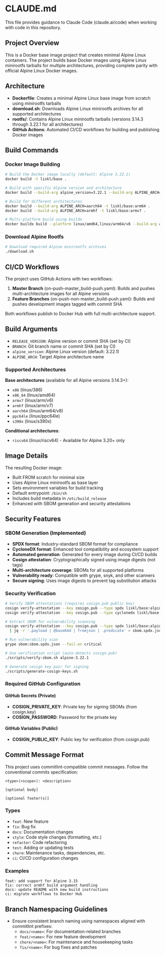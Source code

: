 # CLAUDE.md

This file provides guidance to Claude Code (claude.ai/code) when working with code in this repository.

## Project Overview

This is a Docker base image project that creates minimal Alpine Linux containers. The project builds base Docker images using Alpine Linux minirootfs tarballs for multiple architectures, providing complete parity with official Alpine Linux Docker images.

## Architecture

- **Dockerfile**: Creates a minimal Alpine Linux base image from scratch using minirootfs tarballs
- **download.sh**: Downloads Alpine Linux minirootfs archives for all supported architectures 
- **rootfs/**: Contains Alpine Linux minirootfs tarballs (versions 3.14.3 through 3.22.1 for all architectures)
- **GitHub Actions**: Automated CI/CD workflows for building and publishing Docker images

## Build Commands

### Docker Image Building
```bash
# Build the Docker image locally (default: Alpine 3.22.1)
docker build -t liskl/base .

# Build with specific Alpine version and architecture
docker build --build-arg alpine_version=3.22.1 --build-arg ALPINE_ARCH=x86_64 -t liskl/base:alpine-3.22.1 .

# Build for different architectures
docker build --build-arg ALPINE_ARCH=aarch64 -t liskl/base:arm64 .
docker build --build-arg ALPINE_ARCH=armhf -t liskl/base:armv7 .

# Multi-platform build using buildx
docker buildx build --platform linux/amd64,linux/arm64/v8 --build-arg alpine_version=3.22.1 -t liskl/base:alpine-3.22.1 .
```

### Download Alpine Rootfs
```bash
# Download required Alpine minirootfs archives
./download.sh
```

## CI/CD Workflows

The project uses GitHub Actions with two workflows:

1. **Master Branch** (on-push-master_build-push.yaml): Builds and pushes multi-architecture images for all Alpine versions
2. **Feature Branches** (on-push-non-master_build-push.yaml): Builds and pushes development images tagged with commit SHA

Both workflows publish to Docker Hub with full multi-architecture support.

## Build Arguments

- `RELEASE_VERSION`: Alpine version or commit SHA (set by CI)
- `BRANCH`: Git branch name or commit SHA (set by CI)  
- `alpine_version`: Alpine Linux version (default: 3.22.1)
- `ALPINE_ARCH`: Target Alpine architecture name

### Supported Architectures

**Base architectures** (available for all Alpine versions 3.14.3+):
- `x86` (linux/386)
- `x86_64` (linux/amd64)
- `armv7` (linux/arm/v6)
- `armhf` (linux/arm/v7)
- `aarch64` (linux/arm64/v8)
- `ppc64le` (linux/ppc64le)
- `s390x` (linux/s390x)

**Conditional architectures**:
- `riscv64` (linux/riscv64) - Available for Alpine 3.20+ only

## Image Details

The resulting Docker image:
- Built FROM scratch for minimal size
- Uses Alpine Linux minirootfs as base layer
- Sets environment variables for build tracking
- Default entrypoint: `/bin/sh`
- Includes build metadata in `/etc/build_release`
- Enhanced with SBOM generation and security attestations

## Security Features

### SBOM Generation (Implemented)
- **SPDX format**: Industry-standard SBOM format for compliance
- **CycloneDX format**: Enhanced tool compatibility and ecosystem support  
- **Automated generation**: Generated for every image during CI/CD builds
- **Cosign attestation**: Cryptographically signed using image digests (not tags)
- **Multi-architecture coverage**: SBOMs for all supported platforms
- **Vulnerability ready**: Compatible with grype, snyk, and other scanners
- **Secure signing**: Uses image digests to prevent tag substitution attacks

### Security Verification
```bash
# Verify SBOM attestations (requires cosign.pub public key)
cosign verify-attestation --key cosign.pub --type spdx liskl/base:alpine-3.22.1
cosign verify-attestation --key cosign.pub --type cyclonedx liskl/base:alpine-3.22.1

# Extract SBOM for vulnerability scanning
cosign verify-attestation --key cosign.pub --type spdx liskl/base:alpine-3.22.1 \
  | jq -r '.payload | @base64d | fromjson | .predicate' > sbom.spdx.json

# Run vulnerability scan
grype sbom:sbom.spdx.json --fail-on critical

# Use verification script (auto-detects cosign.pub)
./scripts/verify-sbom.sh alpine-3.22.1

# Generate cosign key pair for signing
./scripts/generate-cosign-keys.sh
```

### Required GitHub Configuration

#### GitHub Secrets (Private)
- **COSIGN_PRIVATE_KEY**: Private key for signing SBOMs (from cosign.key)
- **COSIGN_PASSWORD**: Password for the private key

#### GitHub Variables (Public)
- **COSIGN_PUBLIC_KEY**: Public key for verification (from cosign.pub)

## Commit Message Format

This project uses commitlint-compatible commit messages. Follow the conventional commits specification:

```
<type>(<scope>): <description>

[optional body]

[optional footer(s)]
```

### Types
- `feat`: New feature
- `fix`: Bug fix
- `docs`: Documentation changes
- `style`: Code style changes (formatting, etc.)
- `refactor`: Code refactoring
- `test`: Adding or updating tests
- `chore`: Maintenance tasks, dependencies, etc.
- `ci`: CI/CD configuration changes

### Examples
```
feat: add support for Alpine 3.15
fix: correct armhf build argument handling
docs: update README with new build instructions
ci: migrate workflows to Docker Hub
```

## Branch Namespacing Guidelines

- Ensure consistent branch naming using namespaces aligned with commitlint prefixes:
  - `docs/<name>`: For documentation-related branches
  - `feat/<name>`: For new feature development
  - `chore/<name>`: For maintenance and housekeeping tasks
  - `fix/<name>`: For bug fixes and patches